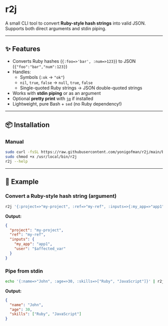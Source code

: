 # r2j

A small CLI tool to convert **Ruby-style hash strings** into valid JSON.  
Supports both direct arguments and stdin piping.

---

## ✨ Features
- Converts Ruby hashes (`{:foo=>'bar', :num=>123}`) to JSON (`{"foo":"bar","num":123}`)
- Handles:
  - Symbols (`:ok` → `"ok"`)
  - `nil`, `true`, `false` → `null`, `true`, `false`
  - Single-quoted Ruby strings → JSON double-quoted strings
- Works with **stdin piping** or as an argument
- Optional **pretty print** with [`jq`](https://stedolan.github.io/jq/) if installed
- Lightweight, pure Bash + `sed` (no Ruby dependency!)

---

## 📦 Installation

### Manual
```bash
sudo curl -fsSL https://raw.githubusercontent.com/yonigofman/r2j/main/bin/r2j -o /usr/local/bin/r2j
sudo chmod +x /usr/local/bin/r2j
r2j --help
````

---

## 🚀 Example

### Convert a Ruby-style hash string (argument)

```bash
r2j '{:project=>"my-project", :ref=>"my-ref", :inputs=>{:my_app=>"app1", :user=>"$affected_var"}}'
```

**Output:**

```json
{
  "project": "my-project",
  "ref": "my-ref",
  "inputs": {
    "my_app": "app1",
    "user": "$affected_var"
  }
}
```

### Pipe from stdin

```bash
echo '{:name=>"John", :age=>30, :skills=>["Ruby", "JavaScript"]}' | r2j
```

**Output:**

```json
{
  "name": "John",
  "age": 30,
  "skills": ["Ruby", "JavaScript"]
}
```